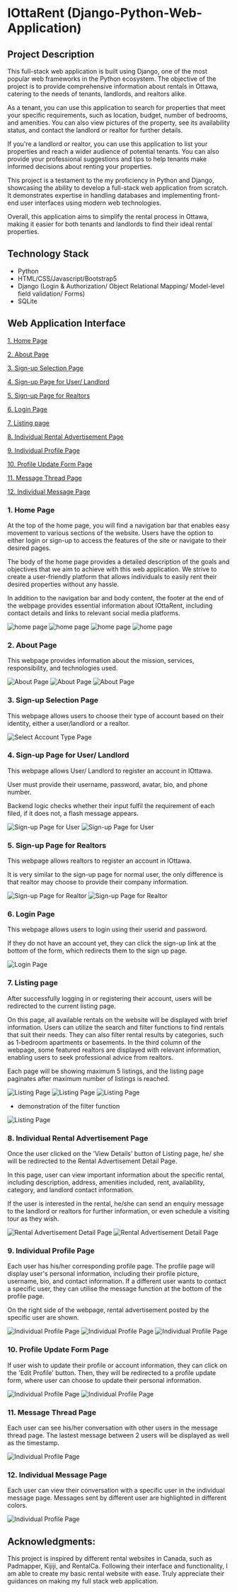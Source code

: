 # IOttaRent (Django-Python-Web-Application)

## Project Description
This full-stack web application is built using Django, one of the most popular web frameworks in the Python ecosystem. 
The objective of the project is to provide comprehensive information about rentals in Ottawa, catering to the needs of tenants, landlords, and realtors alike.

As a tenant, you can use this application to search for properties that meet your specific requirements, 
such as location, budget, number of bedrooms, and amenities. You can also view pictures of the property, 
see its availability status, and contact the landlord or realtor for further details.

If you're a landlord or realtor, you can use this application to list your properties and reach a wider audience of potential tenants.
You can also provide your professional suggestions and tips to help tenants make informed decisions about renting your properties.

This project is a testament to the my proficiency in Python and Django, showcasing the ability to develop a full-stack web application from scratch. 
It demonstrates expertise in handling databases and implementing front-end user interfaces using modern web technologies.

Overall, this application aims to simplify the rental process in Ottawa, making it easier for both tenants and landlords to find their ideal rental properties.

## Technology Stack
* Python
* HTML/CSS/Javascript/Bootstrap5
* Django (Login & Authorization/ Object Relational Mapping/ Model-level field validation/ Forms)
* SQLite


## Web Application Interface
[1. Home Page](#1-home-page)

[2. About Page](#2-about-page)

[3. Sign-up Selection Page](#3-sign-up-selection-page)

[4. Sign-up Page for User/ Landlord](#4-sign-up-page-for-user-landlord)

[5. Sign-up Page for Realtors](#5-sign-up-page-for-realtors)

[6. Login Page](#6-login-page)

[7. Listing page](#7-listing-page)

[8. Individual Rental Advertisement Page](#8-individual-rental-advertisement-page)

[9. Individual Profile Page](#9-individual-profile-page)

[10. Profile Update Form Page](#10-profile-update-form-page)

[11. Message Thread Page](#11-message-thread-page)

[12. Individual Message Page](#12-individual-message-page)

### 1. Home Page 

At the top of the home page, you will find a navigation bar that enables easy movement to various sections of the website. Users have the option to either login or sign-up to access the features of the site or navigate to their desired pages.

The body of the home page provides a detailed description of the goals and objectives that we aim to achieve with this web application. We strive to create a user-friendly platform that allows individuals to easily rent their desired properties without any hassle.

In addition to the navigation bar and body content, the footer at the end of the webpage provides essential information about IOttaRent, including contact details and links to relevant social media platforms.

![home page](/project_demo_image/home_page_1.png)
![home page](/project_demo_image/home_page_2.png)
![home page](/project_demo_image/home_page_3.png)
![home page](/project_demo_image/home_page_4.png)

### 2. About Page 

This webpage provides information about the mission, services, responsibility, and technologies used. 

![About Page](/project_demo_image/about1.png)
![About Page](/project_demo_image/about2.png)
![About Page](/project_demo_image/about3.png)

### 3. Sign-up Selection Page

This webpage allows users to choose their type of account based on their identity, either a user/landlord or a realtor. 

![Select Account Type Page](/project_demo_image/select.png)

### 4. Sign-up Page for User/ Landlord

This webpage allows User/ Landlord to register an account in IOttawa. 

User must provide their username, password, avatar, bio, and phone number.

Backend logic checks whether their input fulfil the requirement of each filed, if it does not, a flash message appears.

![Sign-up Page for User](/project_demo_image/user1.png)
![Sign-up Page for User](/project_demo_image/user2.png)


### 5. Sign-up Page for Realtors

This webpage allows realtors to register an account in IOttawa. 

It is very similar to the sign-up page for normal user, the only difference is that realtor may choose to provide their company information.

![Sign-up Page for Realtor](/project_demo_image/realtor1.png)
![Sign-up Page for Realtor](/project_demo_image/realtor2.png)


### 6. Login Page

This webpage allows users to login using their userid and password.

If they do not have an account yet, they can click the sign-up link at the bottom of the form, which redirects them to the sign up page.

![Login Page](/project_demo_image/login_form.png)

### 7. Listing page

After successfully logging in or registering their account, users will be redirected to the current listing page.

On this page, all available rentals on the website will be displayed with brief information. Users can utilize the search and filter functions to find rentals that suit their needs. They can also filter rental results by categories, such as 1-bedroom apartments or basements. In the third column of the webpage, some featured realtors are displayed with relevant information, enabling users to seek professional advice from realtors.

Each page will be showing maximum 5 listings, and the listing page paginates after maximum number of listings is reached.

![Listing Page](/project_demo_image/listing1.png)
![Listing Page](/project_demo_image/listing2.png)
![Listing Page](/project_demo_image/listing3.png)


- demonstration of the filter function

![Listing Page](/project_demo_image/demo_filter.png)


### 8. Individual Rental Advertisement Page

Once the user clicked on the 'View Details' button of Listing page, he/ she will be redirected to the Rental Advertisement Detail Page.

In this page, user can view important information about the specific rental, including description, address, amenities included, rent, availability, category, and landlord contact information.

If the user is interested in the rental, he/she can send an enquiry message to the landlord or realtors for further information, or even schedule a visiting tour as they wish.

![Rental Advertisement Detail Page](/project_demo_image/unit1.png)
![Rental Advertisement Detail Page](/project_demo_image/unit2.png)


### 9. Individual Profile Page

Each user has his/her corresponding profile page. 
The profile page will display user's personal information, including their profile picture, username, bio, and contact information. 
If a different user wants to contact a specific user, they can utilise the message function at the bottom of the profile page.

On the right side of the webpage, rental advertisement posted by the specific user are shown.

![Individual Profile Page](/project_demo_image/profile1.png)
![Individual Profile Page](/project_demo_image/profile2.png)
![Individual Profile Page](/project_demo_image/profile3.png)

### 10. Profile Update Form Page

If user wish to update their profile or account information, they can click on the 'Edit Profile' button. Then, they will be redirected to a profile update form, 
where user can choose to update their personal information.

![Individual Profile Page](/project_demo_image/update_profile1.png)
![Individual Profile Page](/project_demo_image/update_profile2.png)


### 11. Message Thread Page

Each user can see his/her conversation with other users in the message thread page.
The lastest message between 2 users will be displayed as well as the timestamp.

![Individual Profile Page](/project_demo_image/thread.png)


### 12. Individual Message Page

Each user can view their conversation with a specific user in the individual message page.
Messages sent by different user are highlighted in different colors. 

![Individual Profile Page](/project_demo_image/msg.png)


## Acknowledgments: 

This project is inspired by different rental websites in Canada, such as Padmapper, Kijiji, and RentalCa. 
Following their interface and functionality, I am able to create my basic rental website with ease. Truly appreciate their guidances on making my full stack web application.


